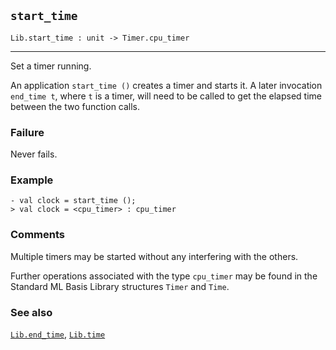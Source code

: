 ## `start_time`

``` hol4
Lib.start_time : unit -> Timer.cpu_timer
```

------------------------------------------------------------------------

Set a timer running.

An application `start_time ()` creates a timer and starts it. A later
invocation `end_time t`, where `t` is a timer, will need to be called to
get the elapsed time between the two function calls.

### Failure

Never fails.

### Example

``` hol4
- val clock = start_time ();
> val clock = <cpu_timer> : cpu_timer
```

### Comments

Multiple timers may be started without any interfering with the others.

Further operations associated with the type `cpu_timer` may be found in
the Standard ML Basis Library structures `Timer` and `Time`.

### See also

[`Lib.end_time`](#Lib.end_time), [`Lib.time`](#Lib.time)
